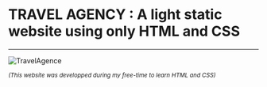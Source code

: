 TRAVEL AGENCY : A light static website using only HTML and CSS
==================================


-----------------------------------------------------------------------------------------------------------------------------------
![TravelAgence](https://user-images.githubusercontent.com/61105869/74770187-0f12a280-528c-11ea-86d5-692614a207ce.jpg)

<small>*(This website was developped during my free-time to learn HTML and CSS)*</small>
